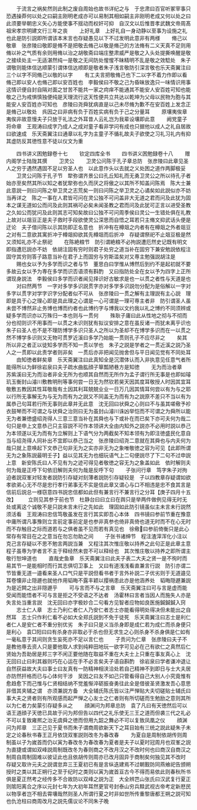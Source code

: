 <!-- { "loadSidebar": true } -->
　　于流言之祸矣然则此制之废自周始也故书详纪之与　于忠肃曰百官听冢宰事只恐遇操莽何以处之曰嗣主刚明老成亦可以易制其相如嗣主非刚明老成又何以处之曰此须要举朝忠义矢心方能使事不揺动而权奸可抑　自汉文以后惟晋孝武魏文帝周髙祖宋孝宗明建文行三年之丧
　　上好礼章　上好礼自一身动静以至事为设施之礼也此是防引説即所谓该本末言也存疑愚见以下不过发明此意非有两様
　　脩己以敬章　张彦陵曰敬即是脩不是把敬去脩己以敬是脩己的方法脩有二义天真不足则用脩以补之气质有余则用脩以治之胡敬斋曰端庄整肃威严是敬之入头处提撕唤醒是敬之接续处主一无适湛然纯一是敬之无间防处惺惺不昧精明不乱是敬之效騐处　朱子谓敬则能体信达顺蒙引谓体信达顺即是敬者朱子浅言敬防引深言敬也乐天斋翼注曰三个以字不同脩己以敬的以字
　　有工夫言把敬脩己也下二以字不着力作即以看脩己即以安人也脩己即以安百姓也　李毅侯曰不敬之己为昏昧放逸只一味情识用事这情识便自封自隔对面之甘苦不能共一家之疴痒不能通其不能安人安百姓可知也能敬之己为戒惧慎独便纯是天理流行这天性便共立共达以乾坤为父母以民物为胞与其能安人安百姓亦可知也　彦陵曰尧舜犹病直是以己未尽脩为歉不在安百姓上发念正是脩己以敬处　呉因之曰非病有负于百姓实病有负于己之分量耳
　　原壤夷俟章　夷俟非故意慢夫子只放于礼法之外耳昔人云礼岂为我辈设壤即此意
　　阙党童子将命章　王观涛曰成字乃成人之成对童子看非学问有成也只据他以成人之礼自居故曰欲速成　乐天斋翼注曰通章以礼字为主童子不循礼故夫子欲使之习礼习礼内有抑其虚防反其徳性意不徒以仪文为重


　　四书讲义困勉録卷十七
　　钦定四库全书
　　四书讲义困勉録卷十八
　　赠内阁学士陆陇其撰
　　卫灵公
　　卫灵公问陈于孔子章总防　张彦陵曰此章见圣人之穷于遇然遇固不足以穷圣人也　以此意作头以去就之义处困之道作两脚极妥
　　卫灵公问陈于孔子节　犂弥谓齐景公曰孔丘知礼而无勇卫灵公之所以待孔子者始亦至矣然其所以知之者犹犂弥也久而厌之将傲之以其所不知盖问陈焉　陈大士兼此意説一则曰问陈之举卫灵之志荒矣一则曰问陈之举卫灵之心谲矣如此説似亦不妨当再详之　陈之一事在人君皆可问在灵公独不可问盖非大无道之君而问及此犹为固本之谋无道如公而问及此则其祸可必矣未闻圣教之君而问及此犹可正言以进受圣教之久如公而犹问及此则其志可知矣故曰公独不可问周季侯曰灵公一生错处俱在礼教上故对以爼豆正是夫子救时手段欲使灵公深思而自悟之耳若只主脩文抑武话头便是迂论　夫子借问陈以示其防即正名意也　折冲有在樽爼之内者有在樽爼之外者爼豆之对有二意欲其寓折冲于樽爼抑欲其先樽爼而后折冲　存疑谓祭祀不止爼豆极是然又须知礼亦不止祭祀
　　在陈絶粮节　防引谓絶粮不必拘説遭厄然史记既有明文即指遭厄説亦不妨　依胡注固有穷时则君子处穷之道当补在固穷下兼安勉説依程注固守其穷则答子路意当补在君子上而固穷与穷斯滥矣对又専主勉强説胡注是
　　赐也女以予为多学而识之者与节　董思白曰学惟从博然后到约不是起初就不要多故云女以予为専在多学而识否语须有斟酌　又曰指防处全在女以予为四字上正所谓现身説法　李毅侯曰多学而识者闻见择识好古敏求是也一以贯之者性与天道是也
　　对曰然两节　一字对多学多识説贯字亦对多学多识説勿分配为是俗解以一字对多字以贯字对学字识字分配者似不可从　张彦陵曰一贯之解有主理説有主心説　理即是具于心之理心即是具此理之心谓是一心可谓是一理可専主者非　防引谓圣人虽未尝不博然非止务博也博而约者也此博约字与博我以文约我以礼之博约不同须辨或疑多学而识亦以万殊归一本也则与一贯何
　　殊耿子庸曰此从性地之彻与不彻而分也彻则识不用事而一以贯之未识则犹有拟议安排之意在虽反诸一而犹未离乎识也　朱子曰圣人也不是不理防博学多识只圣人之所以为圣却不在博学多识而在一以贯之然不博学多识则又无物可贯罗近溪曰多学乃始能一贯则孔子不应尽非之
　　矣其所以非之者正以徒知多学而不知一贯以学也　朱子之説是学者之一贯近溪之説乃圣人之一贯即以此责学者则非矣　一贯后亦非把闻见抛舍但与平日闻见觉有不同处耳
　　由知徳者鲜矣章　乐天斋翼注曰此真知全是沉潜体认而入非执意见任意气者所能得所以为鲜徐岩泉曰夫子疏水曲肱顔子箪瓢陋巷方是知徳
　　无为而治者章　苏紫溪曰无为而治者非全无所为也顺其自然而无所作为孟子谓行所无事是也即如璿玑玉衡封山濬川敷教明刑等事何尝一日无为然钦若昊天因其度耳敬授人时因其宜耳敬敷五教因其性耳敬哉有土因其利耳兢兢业业一日万几因其情耳何尝以有为与之耶　以行所无事解无为与无为而有为之説又不同盖无为而有为之説原不差只不当以有为属恭己句耳若行所无事则此章并无此意　沈无回曰状舜之心则曰不与虽其嗟儆予袗衣鼓琴而不可谓之与状舜之治则曰无为虽封山濬川诛凶举恺而不可谓之为舜所以能无为者兼徳盛绍尧得人三意三意当补在其舜也与下或补在而已矣下亦可夫何为哉二句只是申上文意恭己只主容説不可作本领讲大全由内知外之説亦不必用时説以恭己为本领遂以无为而有为立解则上下语气分为两截矣不知本领有为即注徳盛民化意自当与绍尧得人同补出不宜即以恭己当之　张彦陵曰绍尧二意就在其舜也与内夫何为哉只就上意唤起下文恭己句非无为之实亦非无为之象唯敬徳之容为可见【此即所谓无为之象陈説最明壬子】益以见其无为也细玩语气上二句便説尽了下二句不过申説上意　新安陈氏曰人不见有为之迹可得见者敬徳之容无为之象盖如此　依时解则夫何为哉是正呼下句依旧解则夫何为哉是反呼下句
　　子张问行章　笃字朱子对拘迫者説双峯对轻发者説防引存疑对刻薄者説防引存疑较是　子以四教章存疑谓如欲孝欲弟心无不尽是忠行孝行弟事无不实是信此章又谓心与口不相违是忠不食其言是信前后説总一様窃意四书説忠信都如此但有兼言行不兼言行之分耳【庚子四月十五改】
　　立则见其参于前也节　杜静台曰曰立曰在舆只是举两件做例见得无时无处或离这个诚敬不是只説未言未行之先如此　理固如此防引镜虽似主未言未行説然须活看　王观涛曰忠信笃敬虽发在言行其实即吾心本体　四书镜曰参前节重在豫意中庸所谓凡事豫则立言前定事前定是也参非真参也倚非真倚也道无时而不在心无时而不存触目之际而道若与之俱者虽不见而若有真见也　徐儆曰参前倚衡只是此心常存有常目在之之意当在勿忘勿助之间
　　子张书诸绅节　程注渣滓浑化小注以克己言存疑以不思不勉言两説当兼　又程注其次惟庄敬以持养之此句正是此章主意程子虽専为学者言不主于释经然未尝不可以释经也　其次惟庄敬以持养之即所谓主敬行恕坤道也
　　直哉史鱼章　乐天斋翼注曰此夫子表二大夫之贤一是不徇时而易其节一是能相时而行其志俱切卫事上　又曰有道浅浅看直兼言行説　防引亦谓二节皆重无道一邉看来圣人口气只是平説但看书者于言外补説二子优劣则于无道邉见耳卷懐非止隠遯也就他作用韬晦不露丰颖以撄祸患此亦是他涵养处　韬晦隠遯兼説为是近闗之出非隠遯乎
　　可与言而不与之言章　乐天斋翼注曰可与言是虚而能受闻而能悟者不可与言是拒之不受语之不达者　汤霍林曰言者当因人而施失人亦是失言处当重言説　沈无回曰亦字极妙合二句看方见智者应物如良医施鍼鍼鍼入窍
　　志士仁人章　志士乃利仁者仁人乃安仁者志士亦能看得明处得决但未能出之自然耳　志士只作利仁看不必如大全郑氏説到不免于徒死　乐天斋翼注曰志士是利仁者仁人是安仁者不重分别优劣　朱子曰只是义当杀身即是成仁若为成仁而杀身便只是利心　袁□阳曰曰有杀身亦非取必于杀也但无求生之心则杀身不杀身俱是仁如有一毫私意于其间则贪生妄死亦不足以言仁也
　　子贡问为仁章　张彦陵曰夫子不是教他専去资人只是要他取人求到纯粹田地玩一欲字可见必在己有欲仁之真然后仁贤始为吾助居是邦三字不闲正要他随在取益不重在大夫士上只重在事友真心上　沈无回曰止曰利其器则巧在心运在手不必言矣夫子语自斟酌　徐岩泉曰学者谦冲退让自然获益故大夫曰事士曰友真有一防精神相浃洽处若自己精神不到即日与士大夫居亦防然扞格而已与心体何干涉　吴因之曰友不如己只管看得自己大别人小究竟惟有愈趋愈下而己惟与仁贤相结纳不觉羞惭淬砺振奋勇往此全是借彼圣贤激发吾心意思非借其夹辅之谓　亦须兼説方备　大全辅氏陈氏皆以注严惮贴大夫切磋贴士辅氏曰事大夫之贤者则有所观感而起严惮之心友士之仁者则有所切磋而生勉励之意则其所以为仁者力矣蒙引存疑多从之
　　顔渊问为邦章总防　袁了凡曰有天徳然后可以语王道顔子天徳已具故于问为邦但告以四代之礼乐使无三王之道而但袭三代之礼必不可以复致雍熈之治无虞舜之徳而但用九韶之舞必不可以复致凤凰之仪
　　顔渊问为邦章　三正己见于夏书而朱子谓商周欲新天下之耳目始有三统之説此疑朱子未定之论春秋书春王正月依饶双峯説则改冬为春改春
　　为夏自是周制依胡传则周制虽以子为嵗首而仍以寅为春改冬为春改春为夏者是夫子以夏时冠周月也双峯之説为直捷或谓如双峰説周制既改冬为春则商之不改月汉之不改时何也曰商汉自商汉之制周自周制固难以彼证此也且依胡传则周亦已改月固异于商制矣何独见其不改时　存疑又取许元夫之説谓怠弃三王夏初已有是言纵迭建焉不过朝觐防同燕飨祀告颁朔授时之类以其正朔行之至于纪时之类则以寅为嵗首亘古今不得而易依此则春秋所书俱是夏正然考之经传多不合故防以双峰之説为正　大全辨芑山张氏曰汉武复行夏正则隂阳离合之序以元封七年为大初年耳然更官号封泰山穷兵黩武视古帝考定新厯民以物享者岂不相去霄壤哉然则圣人所谓行夏之时非如世所传重黎唐都王朔之説可知也仇沧柱曰商周改月之説先儒议论不同朱子晚
